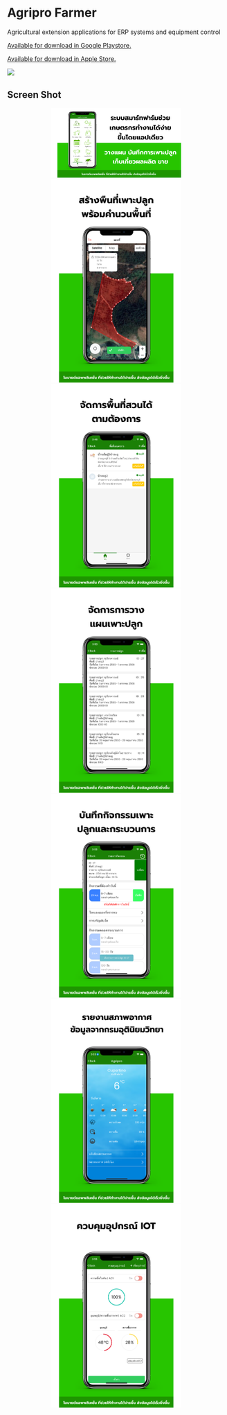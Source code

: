 # Agripro Farmer

Agricultural extension applications for ERP systems and equipment control


[Available for download in Google Playstore.](https://play.google.com/store/apps/details?id=com.doublem.agriproiot)


[Available for download in Apple Store.](https://apps.apple.com/th/app/agriprofarmer/id1547206844)


![](https://github.com/noteyn51/AgriproFarmer/blob/main/screenshot/farmer_gif.gif)

## Screen Shot 

<p float="left" align="center">
<kbd>
    <img src="https://github.com/noteyn51/AgriproFarmer/blob/main/screenshot/1.png" alt="drawing" width="300"/>
    <img src="https://github.com/noteyn51/AgriproFarmer/blob/main/screenshot/2.png" alt="drawing" width="300"/>
    <img src="https://github.com/noteyn51/AgriproFarmer/blob/main/screenshot/3.png" alt="drawing" width="300"/>
    <img src="https://github.com/noteyn51/AgriproFarmer/blob/main/screenshot/4.png" alt="drawing" width="300"/>
    <img src="https://github.com/noteyn51/AgriproFarmer/blob/main/screenshot/5.png" alt="drawing" width="300"/>
    <img src="https://github.com/noteyn51/AgriproFarmer/blob/main/screenshot/6.png" alt="drawing" width="300"/>
    <img src="https://github.com/noteyn51/AgriproFarmer/blob/main/screenshot/7.png" alt="drawing" width="300"/>
</kbd>
</p>